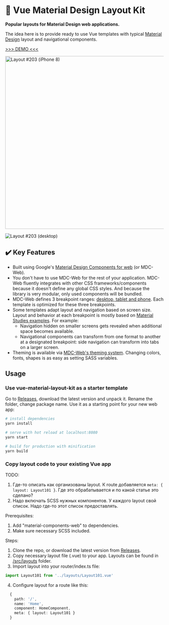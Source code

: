 # :rocket: Vue Material Design Layout Kit

**Popular layouts for Material Design web applications.**

The idea here is to provide ready to use Vue templates with typical [Material Design](https://material.io/) layout and navigational components.

[&gt;&gt;&gt; DEMO &lt;&lt;&lt;](http://vue-layouts.kekscs.com/)


<img src="https://kekscs.blob.core.windows.net/dev/vue-material-layout-kit/layout-screens/203/layout203-iphone8.png" alt="Layout #203 (iPhone 8)" title="Layout #203 (iPhone 8)" height="550">

![Layout #203 (desktop)](https://kekscs.blob.core.windows.net/dev/vue-material-layout-kit/layout-screens/203/layout203-desktop.png "Layout #203 (deskop)")

## :heavy_check_mark: Key Features

* Built using Google's [Material Design Components for web](https://material.io/develop/web) (or MDC-Web).
* You don't have to use MDC-Web for the rest of your application. MDC-Web fluently integrates with other CSS frameworks/components because it doesn't define any global CSS styles. And because the library is very modular, only used components will be bundled.
* MDC-Web defines 3 breakpoint ranges: [desktop, tablet and phone](https://material.io/develop/web/supporting/layout-grid). Each template is optimized for these three breakpoints.
* Some templates adapt layout and navigation based on screen size. Layout and behavior at each breakpoint is mostly based on [Material Studies examples](https://material.io/design/material-studies/about-our-material-studies.html). For example:
  * Navigation hidden on smaller screens gets revealed when additional space becomes available.
  * Navigational components can transform from one format to another at a designated breakpoint: side navigation can transform into tabs on a larger screen.
* Theming is available via [MDC-Web's theming system](https://material.io/develop/web/theming/theming-guide). Changing colors, fonts, shapes is as easy as setting SASS variables.


## Usage

### Use **vue-material-layout-kit** as a starter template

Go to [Releases](https://github.com/kekscs/vue-material-layout-kit/releases), download the latest version and unpack it. Rename the folder, change package name. Use it as a starting point for your new web app:

``` bash
# install dependencies
yarn install

# serve with hot reload at localhost:8080
yarn start

# build for production with minification
yarn build
```

### Copy layout code to your existing Vue app

TODO:
1. Где-то описать как организованы layout. К route добавляется `meta: { layout: Layout101 }`. Где это обрабатывается и по какой статье это сделано?
2. Надо включать SCSS нужных компонентов. У каждого layout свой список. Надо где-то этот список предоставлять.


Prerequisites:
1. Add "material-components-web" to dependencies.
2. Make sure necessary SCSS included.

Steps:
1. Clone the repo, or download the latest version from [Releases](https://github.com/kekscs/vue-material-layout-kit/releases).
2. Copy necessary layout file (.vue) to your app. Layouts can be found in [/src/layouts](https://github.com/kekscs/vue-material-layout-kit/tree/master/src/layouts) folder.
3. Import layout into your router/index.ts file:
```ts
import Layout101 from '../layouts/Layout101.vue'
```
4. Configure layout for a route like this:
```ts
  {
    path: '/',
    name: 'Home',
    component: HomeComponent,
    meta: { layout: Layout101 }
  }
```